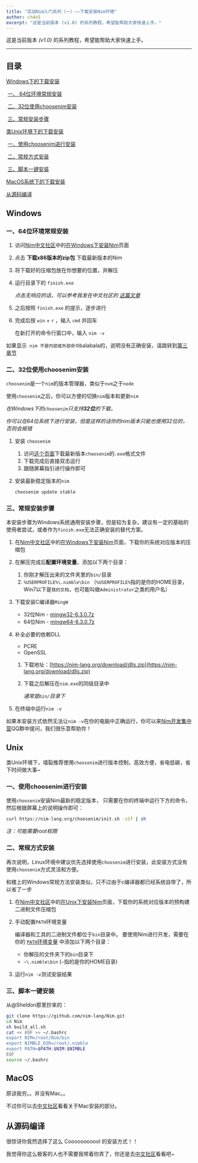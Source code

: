 ```yaml
---
title: "实战Nim入门系列（一）——下载安装Nim环境"
author: ch4o5
excerpt: "这是当前版本 (v1.0) 的系列教程，希望能帮助大家快速上手。"
---
```


这是当前版本 *(v1.0)* 的系列教程，希望能帮助大家快速上手。

---

## 目录

   [Windows下的下载安装](#Windows)

​      [一、 64位环境常规安装](#一、64位环境常规安装)

​      [二、32位使用choosenim安装](#二、32位使用choosenim安装)

​      [三、常规安装步骤](#三、常规安装步骤)

   [类Unix环境下的下载安装](#Unix)

​		[一、使用choosenim进行安装](一、使用choosenim进行安装)

​		[二、常规方式安装](#二、常规方式安装)

​		[三、脚本一键安装](#三、脚本一键安装)

   [MacOS系统下的下载安装](#MacOS)

   [从源码编译](#从源码编译)


## Windows

### 一、64位环境常规安装

1. 访问[Nim中文社区](https://nim-cn.com)中的[在Windows下安装Nim](https://nim-cn.com/install_windows.html)页面

2. 点击 **下载x86版本的zip包** 下载最新版本的Nim

3. 将下载好的压缩包放在你想要的位置，并解压

4. 运行目录下的 `finish.exe` 

   *点击无响应的话，可以参考我发在中文社区的 [这篇文章](https://nim-cn.com/blog/2019/08/25/v0202-windows-cannot-install.html)*

5. 之后按照 `finish.exe` 的提示，逐步进行

6. 完成后按 `win` + `r` ，输入 `cmd` 并回车

   在新打开的命令行窗口中，输入 `nim -v` 

如果显示` nim 不是内部或外部命令`balabala的，说明没有正确安装，请跳转到[第三章节](#三、常规安装步骤)

### 二、32位使用choosenim安装

`choosenim`是一个`nim`的版本管理器，类似于`nvm`之于`node`

使用`choosenim`之后，你可以方便的切换`nim`版本和更新`nim`

*在Windows下的`choosenim`只支持**32位**的下载，* 

*你可以在64位系统下进行安装，但是这样的话你的nim版本只能也使用32位的，否则会报错*

1. 安装 `choosenim`

   1. 访问[这个页面](https://github.com/dom96/choosenim/releases)下载最新版本`choosenim`的`.exe`格式文件
   2. 下载完成后直接双击运行
   3. 跟随屏幕指引进行操作即可

2. 安装最新稳定版本的`nim`

   ```powershell
   choosenim update stable
   ```

### 三、常规安装步骤

本安装步骤为Windows系统通用安装步骤，但是较为复杂，建议有一定的基础的使用者尝试，或者作为`finish.exe`无法正确安装的替代方案。

1. 在[Nim中文社区](https://nim-cn.com)中的[在Windows下安装Nim](https://nim-cn.com/install_windows.html)页面，下载你的系统对应版本的压缩包
2. 在解压完成后**配置环境变量**，添加以下两个目录：
   1. 你刚才解压出来的文件夹里的`bin/`目录
   2. `%USERPROFILE%\.nimble\bin` （`%USERPROFILE%`指的是你的HOME目录，Win7以下是`我的文档`，也可能叫做`Administrator`之类的用户名）

3. 下载安装C编译器`MingW`

   * 32位Nim - [mingw32-6.3.0.7z](https://nim-lang.org/download/mingw32-6.3.0.7z)
   * 64位Nim - [mingw64-6.3.0.7z](https://nim-lang.org/download/mingw64-6.3.0.7z)

4. 补全必要的依赖DLL

   - PCRE
   - OpenSSL

   1. 下载地址：[https://nim-lang.org/download/dlls.zip](https://nim-lang.org/download/dlls.zip)

   2. 下载之后解压在`nim.exe`的同级目录中

      *通常是`bin/`目录下*

5. 在终端中运行`nim -v`

如果本安装方式依然无法让`nim -v`在你的电脑中正确运行，你可以来[Nim开发集中营](https://jq.qq.com/?_wv=1027&k=5mGEIrV)QQ群中提问，我们很乐意帮助你！

## Unix

类Unix环境下，墙裂推荐使用`choosenim`进行版本控制，高效方便，省电低碳，省下时间做大事~

### 一、使用choosenim进行安装

使用`choosenim`安装Nim最新的稳定版本， 只需要在你的终端中运行下方的命令，然后根据屏幕上的说明操作即可：

```bash
curl https://nim-lang.org/choosenim/init.sh -sSf | sh
```

*注：可能需要root权限*

### 二、常规方式安装

再次说明，Linux环境中建议优先选择使用`choosenim`进行安装，此安装方式没有使用`choosenim`方式灵活和方便。

和楼上的Windows常规方法安装类似，只不过由于c编译器都已经系统自带了，所以省了一步

1. 在[Nim中文社区](https://nim-cn.com)中的[在Unix下安装Nim](https://nim-cn.com/install_unix.html)页面，下载你的系统对应版本的预构建二进制文件压缩包

2. 手动配置`PATH`环境变量

   编译器和工具的二进制文件都位于`bin`目录中。 要使用Nim进行开发，需要在你的 [`PATH`环境变量](https://zh.wikipedia.org/wiki/PATH_(变量)) 中添加以下两个目录：

   * 你解压的文件夹下的`bin`目录下
   * `~\.nimble\bin` (`~`指的是你的HOME目录)
   
3. 运行`nim -v`测试安装结果

### 三、脚本一键安装

从@Sheldon那里抄来的：

```sh
git clone https://github.com/nim-lang/Nim.git
cd Nim
sh build_all.sh
cat << EOF >> ~/.bashrc
export NIM=/root/Nim/bin
export NIMBLE_DIR=/root/.nimble
export PATH=$PATH:$NIM:$NIMBLE
EOF
source ~/.bashrc
```

## MacOS

原谅我穷。。并没有Mac。。

不过你可以去[中文社区](https://nim-cn.com/install_unix.html)看看关于Mac安装的部分。

## 从源码编译

很惊讶你竟然选择了这么 Cooooooooool 的安装方式！！

我觉得你这么极客的人也不需要我带着你弄了，你还是去[中文社区](https://nim-cn.com/install.html)看看吧~

